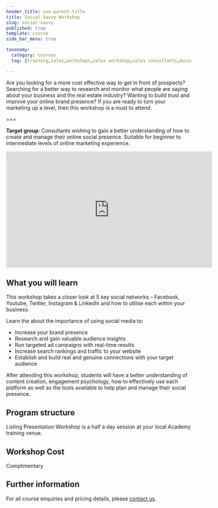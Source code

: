 ```yaml
---
header_title: use-parent-title
title: Social Savvy Workshop
slug: social-savvy
published: true
template: course
side_bar_menu: true

taxonomy:
  category: courses
  tag: [training,sales,workshops,sales workshop,sales consultants,business owners,managers,post pin tweet, socialsavvy]

---
```


Are you looking for a more cost effective way to get in front of prospects? Searching for a better way to research and monitor what people are saying about your business and the real estate industry? Wanting to build trust and improve your online brand presence? If you are ready to turn your marketing up a level, then this workshop is a must to attend.

===

**Target group**: Consultants wishing to gain a better understanding of how to create and manage their online social presence. Suitable for beginner to intermediate levels of online marketing experience.

<iframe src="https://www.facebook.com/plugins/video.php?href=https%3A%2F%2Fwww.facebook.com%2Fharcourtsacademy%2Fvideos%2F10153858242312676%2F&show_text=0&width=560" width="560" height="315" style="border:none;overflow:hidden" scrolling="no" frameborder="0" allowTransparency="true" allowFullScreen="true"></iframe>

## What you will learn
This workshop takes a closer look at 5 key social networks – Facebook, Youtube, Twitter, Instagram &amp; LinkedIn and how to utilise each within your business.

Learn the about the importance of using social media to:
- Increase your brand presence
- Research and gain valuable audience insights
- Run targeted ad campaigns with real-time results
- Increase search rankings and traffic to your website
- Establish and build real and genuine connections with your target audience

After attending this workshop, students will have a better understanding of content creation, engagement psychology, how to effectively use each platform as well as the tools available to help plan and manage their social presence.

## Program structure
Listing Presentation Workshop is a half a day session at your local Academy training venue.

## Workshop Cost
Complimentary

## Further information
For all course enquiries and pricing details, please [contact us](/about-us/contact-us).
